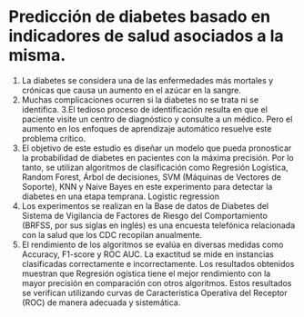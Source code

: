 # Predicción de diabetes basado en indicadores de salud asociados a la misma.
1. La diabetes se considera una de las enfermedades más mortales y crónicas que causa un aumento en el azúcar en la sangre.
2. Muchas complicaciones ocurren si la diabetes no se trata ni se identifica.
3.El tedioso proceso de identificación resulta en que el paciente visite un centro de diagnóstico y consulte a un médico. Pero el aumento en los enfoques de aprendizaje automático resuelve este problema crítico.
4. El objetivo de este estudio es diseñar un modelo que pueda pronosticar la probabilidad de diabetes en pacientes con la máxima precisión. Por lo tanto, se utilizan algoritmos de clasificación como Regresión Logística, Random Forest, Árbol de decisiones, SVM (Máquinas de Vectores de Soporte), KNN y Naive Bayes en este experimento para detectar la diabetes en una etapa temprana. Logistic regression
5. Los experimentos se realizan en la Base de datos de Diabetes del Sistema de Vigilancia de Factores de Riesgo del Comportamiento (BRFSS, por sus siglas en inglés) es una encuesta telefónica relacionada con la salud que los CDC recopilan anualmente. 
6. El rendimiento de los algoritmos se evalúa en diversas medidas como Accuracy, F1-score y ROC AUC. La exactitud se mide en instancias clasificadas correctamente e incorrectamente. Los resultados obtenidos muestran que Regresión ogística tiene el mejor rendimiento con la mayor precisión en comparación con otros algoritmos. Estos resultados se verifican utilizando curvas de Característica Operativa del Receptor (ROC) de manera adecuada y sistemática.
